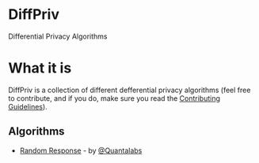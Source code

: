 # DiffPriv
Differential Privacy Algorithms

# What it is
DiffPriv is a collection of different defferential privacy algorithms (feel free to contribute, and if you do, make sure you read the [Contributing Guidelines](https://github.com/Quantalabs/PrivatePy/blob/master/CONTRIBUTE.md)).

## Algorithms

* [Random Response](https://github.com/Quantalabs/DiffPriv/blob/master/Code/Random-Response.py) - by [@Quantalabs](https://github.com/Quantalabs)